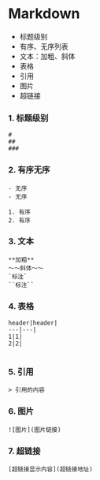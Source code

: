 # Markdown



- 标题级别
- 有序、无序列表
- 文本：加粗、斜体
- 表格
- 引用
- 图片
- 超链接



### 1. 标题级别

```
#
##
###

```

### 2. 有序无序

```
- 无序
- 无序

1. 有序
2. 有序

```

### 3. 文本

```
**加粗**
～～斜体～～
`标注`
``标注``

```

### 4. 表格

```
header|header|
---|---|
1|1|
2|2|


```

### 5. 引用

```
> 引用的内容
```

### 6. 图片

```
![图片](图片链接)
```

### 7. 超链接

```
[超链接显示内容](超链接地址)
```
